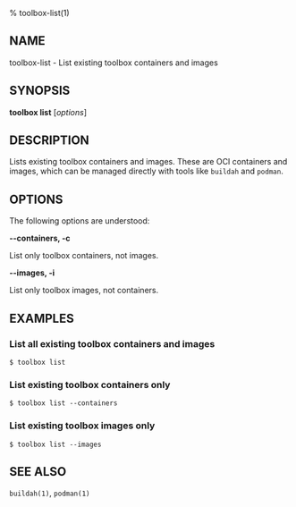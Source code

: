 % toolbox-list(1)

## NAME
toolbox\-list - List existing toolbox containers and images

## SYNOPSIS
**toolbox list** [*options*]

## DESCRIPTION

Lists existing toolbox containers and images. These are OCI containers and
images, which can be managed directly with tools like `buildah` and `podman`.

## OPTIONS ##

The following options are understood:

**--containers, -c**

List only toolbox containers, not images.

**--images, -i**

List only toolbox images, not containers.

## EXAMPLES

### List all existing toolbox containers and images

```
$ toolbox list
```

### List existing toolbox containers only

```
$ toolbox list --containers
```

### List existing toolbox images only

```
$ toolbox list --images
```

## SEE ALSO

`buildah(1)`, `podman(1)`
